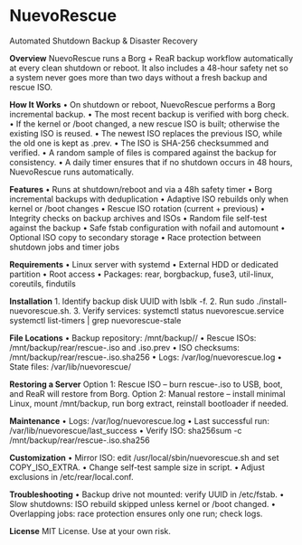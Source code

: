 # NuevoRescue
Automated Shutdown Backup & Disaster Recovery

**Overview**
NuevoRescue runs a Borg + ReaR backup workflow automatically at every clean shutdown or reboot. It also includes a 48-hour safety net so a system never goes more than two days without a fresh backup and rescue ISO.

**How It Works**
	•	On shutdown or reboot, NuevoRescue performs a Borg incremental backup.
	•	The most recent backup is verified with borg check.
	•	If the kernel or /boot changed, a new rescue ISO is built; otherwise the existing ISO is reused.
	•	The newest ISO replaces the previous ISO, while the old one is kept as .prev.
	•	The ISO is SHA-256 checksummed and verified.
	•	A random sample of files is compared against the backup for consistency.
	•	A daily timer ensures that if no shutdown occurs in 48 hours, NuevoRescue runs automatically.

**Features**
	•	Runs at shutdown/reboot and via a 48h safety timer
	•	Borg incremental backups with deduplication
	•	Adaptive ISO rebuilds only when kernel or /boot changes
	•	Rescue ISO rotation (current + previous)
	•	Integrity checks on backup archives and ISOs
	•	Random file self-test against the backup
	•	Safe fstab configuration with nofail and automount
	•	Optional ISO copy to secondary storage
	•	Race protection between shutdown jobs and timer jobs

**Requirements**
	•	Linux server with systemd
	•	External HDD or dedicated partition
	•	Root access
	•	Packages: rear, borgbackup, fuse3, util-linux, coreutils, findutils

**Installation**
	1.	Identify backup disk UUID with lsblk -f.
	2.	Run sudo ./install-nuevorescue.sh.
	3.	Verify services:
systemctl status nuevorescue.service
systemctl list-timers | grep nuevorescue-stale

**File Locations**
	•	Backup repository: /mnt/backup//
	•	Rescue ISOs: /mnt/backup/rear/rescue-.iso and .iso.prev
	•	ISO checksums: /mnt/backup/rear/rescue-.iso.sha256
	•	Logs: /var/log/nuevorescue.log
	•	State files: /var/lib/nuevorescue/

**Restoring a Server**
Option 1: Rescue ISO – burn rescue-.iso to USB, boot, and ReaR will restore from Borg.
Option 2: Manual restore – install minimal Linux, mount /mnt/backup, run borg extract, reinstall bootloader if needed.

**Maintenance**
	•	Logs: /var/log/nuevorescue.log
	•	Last successful run: /var/lib/nuevorescue/last_success
	•	Verify ISO: sha256sum -c /mnt/backup/rear/rescue-.iso.sha256

**Customization**
	•	Mirror ISO: edit /usr/local/sbin/nuevorescue.sh and set COPY_ISO_EXTRA.
	•	Change self-test sample size in script.
	•	Adjust exclusions in /etc/rear/local.conf.

**Troubleshooting**
	•	Backup drive not mounted: verify UUID in /etc/fstab.
	•	Slow shutdowns: ISO rebuild skipped unless kernel or /boot changed.
	•	Overlapping jobs: race protection ensures only one run; check logs.

**License**
MIT License. Use at your own risk.

